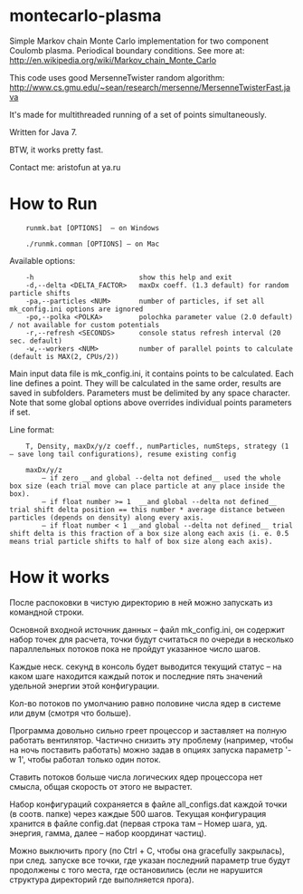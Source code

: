 montecarlo-plasma
=================

Simple Markov chain Monte Carlo implementation for two component Coulomb plasma.
Periodical boundary conditions.
See more at: http://en.wikipedia.org/wiki/Markov_chain_Monte_Carlo

This code uses good MersenneTwister random algorithm: http://www.cs.gmu.edu/~sean/research/mersenne/MersenneTwisterFast.java

It's made for multithreaded running of a set of points simultaneously.

Written for Java 7.

BTW, it works pretty fast.

Contact me: aristofun at ya.ru


How to Run
===

		runmk.bat [OPTIONS]  – on Windows

		./runmk.comman [OPTIONS] – on Mac

Available options:

		-h							show this help and exit
 		-d,--delta <DELTA_FACTOR>	maxDx coeff. (1.3 default) for random particle shifts
 		-pa,--particles <NUM>		number of particles, if set all mk_config.ini options are ignored
		-po,--polka <POLKA>			polochka parameter value (2.0 default) / not available for custom potentials
		-r,--refresh <SECONDS>		console status refresh interval (20 sec. default)
		-w,--workers <NUM>			number of parallel points to calculate (default is MAX(2, CPUs/2))

Main input data file is mk_config.ini, it contains points to be calculated. Each line defines a point. They will be calculated in the same order, results are saved in subfolders.
Parameters must be delimited by any space character. Note that some global options above overrides individual points parameters if set.

Line format:

		T, Density, maxDx/y/z coeff., numParticles, numSteps, strategy (1 – save long tail configurations), resume existing config
		
		maxDx/y/z 
			– if zero __and global --delta not defined__ used the whole box size (each trial move can place particle at any place inside the box).
			– if float number >= 1  __and global --delta not defined__ trial shift delta position == this number * average distance between particles (depends on density) along every axis.
			– if float number < 1 __and global --delta not defined__ trial shift delta is this fraction of a box size along each axis (i. e. 0.5 means trial particle shifts to half of box size along each axis). 
	
	
How it works
==

После распоковки в чистую директорию в ней можно запускать из командной строки.

Основной входной источник данных – файл mk_config.ini, он содержит набор точек для расчета, точки будут считаться по очереди в несколько параллельных потоков пока не пройдут указанное число шагов.

Каждые неск. секунд в консоль будет выводится текущий статус – на каком шаге находится каждый поток и последние пять значений удельной энергии этой конфигурации.

Кол-во потоков по умолчанию равно половине числа ядер в системе или двум (смотря что больше).

Программа довольно сильно греет процессор и заставляет на полную работать вентилятор.
Частично снизить эту проблему (например, чтобы на ночь поставить работать) можно задав в опциях запуска
параметр '-w 1', чтобы работал только один поток.

Ставить потоков больше числа логических ядер процессора нет смысла, общая скорость от этого не вырастет.

Набор конфигураций сохраняется в файле all_configs.dat каждой точки (в соотв. папке) через каждые 500 шагов.
Текущая конфигурация хранится в файле config.dat (первая строка там – Номер шага, уд. энергия, гамма,
далее – набор координат частиц).

Можно выключить прогу (по Ctrl + C, чтобы она gracefully закрылась), при след. запуске все точки, где указан последний параметр true будут продолжены с того места, где остановились (если не нарушится структура директорий где выполняется прога).
